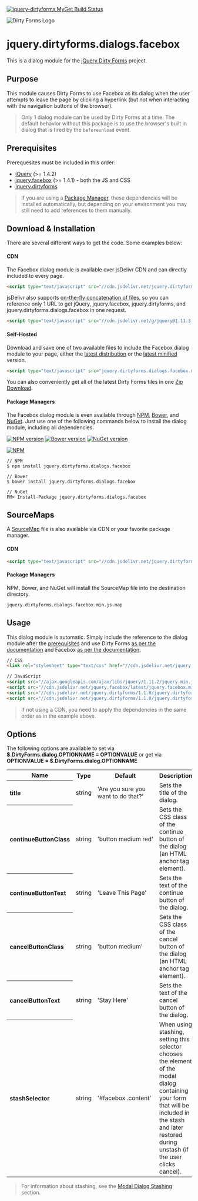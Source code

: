 [![jquery-dirtyforms MyGet Build Status](https://www.myget.org/BuildSource/Badge/jquery-dirtyforms?identifier=193d9dab-a526-484e-8062-9a960322f246)](https://www.myget.org/)

![Dirty Forms Logo](https://raw.githubusercontent.com/snikch/jquery.dirtyforms/master/branding/dirty-forms-logo.png)

# jquery.dirtyforms.dialogs.facebox

This is a dialog module for the [jQuery Dirty Forms](https://github.com/snikch/jquery.dirtyforms) project.

## Purpose

This module causes Dirty Forms to use Facebox as its dialog when the user attempts to leave the page by clicking a hyperlink (but not when interacting with the navigation buttons of the browser).

> Only 1 dialog module can be used by Dirty Forms at a time. The default behavior without this package is to use the browser's built in dialog that is fired by the `beforeunload` event.

## Prerequisites

Prerequesites must be included in this order:

- [jQuery](http://jquery.com) (>= 1.4.2)
- [jquery.facebox](https://github.com/NightOwl888/facebox) (>= 1.4.1) - both the JS and CSS
- [jquery.dirtyforms](https://github.com/snikch/jquery.dirtyforms)

> If you are using a [Package Manager](#package-managers), these dependencies will be installed automatically, but depending on your environment you may still need to add references to them manually.

## Download & Installation
There are several different ways to get the code. Some examples below:

#### CDN
The Facebox dialog module is available over jsDelivr CDN and can directly included to every page.
```HTML
<script type="text/javascript" src="//cdn.jsdelivr.net/jquery.dirtyforms/1.1.0/jquery.dirtyforms.dialogs.facebox.min.js"></script>
```

jsDelivr also supports [on-the-fly concatenation of files](https://github.com/jsdelivr/jsdelivr#load-multiple-files-with-single-http-request), so you can reference only 1 URL to get jQuery, jquery.facebox, jquery.dirtyforms, and jquery.dirtyforms.dialogs.facebox in one request.
```HTML
<script type="text/javascript" src="//cdn.jsdelivr.net/g/jquery@1.11.3,jquery.facebox,jquery.dirtyforms@1.1.0(jquery.dirtyforms.min.js+jquery.dirtyforms.dialogs.facebox.min.js)"></script>
```

#### Self-Hosted
Download and save one of two available files to include the Facebox dialog module to your page, either the [latest distribution](https://raw.githubusercontent.com/NightOwl888/jquery.dirtyforms.dialogs.facebox.dist/master/jquery.dirtyforms.dialogs.facebox.js) or the [latest minified](https://raw.githubusercontent.com/NightOwl888/jquery.dirtyforms.dialogs.facebox.dist/master/jquery.dirtyforms.dialogs.facebox.min.js) version.
```HTML
<script type="text/javascript" src="jquery.dirtyforms.dialogs.facebox.min.js"></script>
```

You can also conveniently get all of the latest Dirty Forms files in one [Zip Download](https://github.com/NightOwl888/jquery.dirtyforms.dist/archive/master.zip).

#### Package Managers
The Facebox dialog module is even available through [NPM](http://npmjs.org), [Bower](http://bower.io), and [NuGet](https://www.nuget.org/). Just use one of the following commands below to install the dialog module, including all dependencies.

[![NPM version](https://badge.fury.io/js/jquery.dirtyforms.dialogs.facebox.svg)](http://www.npmjs.org/package/jquery.dirtyforms.dialogs.facebox)
[![Bower version](https://badge.fury.io/bo/jquery.dirtyforms.dialogs.facebox.svg)](http://bower.io/search/?q=jquery.dirtyforms.dialogs.facebox)
[![NuGet version](https://badge.fury.io/nu/jquery.dirtyforms.dialogs.facebox.svg)](https://www.nuget.org/packages/jquery.dirtyforms.dialogs.facebox/)

[![NPM](https://nodei.co/npm/jquery.dirtyforms.dialogs.facebox.png?compact=true)](https://nodei.co/npm/jquery.dirtyforms.dialogs.facebox/)
```
// NPM
$ npm install jquery.dirtyforms.dialogs.facebox

// Bower
$ bower install jquery.dirtyforms.dialogs.facebox

// NuGet
PM> Install-Package jquery.dirtyforms.dialogs.facebox
```

## SourceMaps

A [SourceMap](https://docs.google.com/document/d/1U1RGAehQwRypUTovF1KRlpiOFze0b-_2gc6fAH0KY0k/edit?hl=en_US&pli=1&pli=1) file is also available via CDN or your favorite package manager.

#### CDN

```HTML
<script type="text/javascript" src="//cdn.jsdelivr.net/jquery.dirtyforms/1.1.0/jquery.dirtyforms.dialogs.facebox.min.js.map"></script>
```

#### Package Managers

NPM, Bower, and NuGet will install the SourceMap file into the destination directory.

```
jquery.dirtyforms.dialogs.facebox.min.js.map
```

## Usage

This dialog module is automatic. Simply include the reference to the dialog module after the [prerequisites](#prerequisites) and use Dirty Forms [as per the documentation](https://github.com/snikch/jquery.dirtyforms#usage) and Facebox [as per the documentation](http://github.com/NightOwl888/jquery.facebox).

```HTML
// CSS
<link rel="stylesheet" type="text/css" href="//cdn.jsdelivr.net/jquery.facebox/latest/jquery.facebox.min.css" />

// JavaScript
<script src="//ajax.googleapis.com/ajax/libs/jquery/1.11.2/jquery.min.js" type="text/javascript"></script>
<script src="//cdn.jsdelivr.net/jquery.facebox/latest/jquery.facebox.min.js" type="text/javascript"></script>
<script src="//cdn.jsdelivr.net/jquery.dirtyforms/1.1.0/jquery.dirtyforms.min.js" type="text/javascript"></script>
<script src="//cdn.jsdelivr.net/jquery.dirtyforms/1.1.0/jquery.dirtyforms.dialogs.facebox.min.js" type="text/javascript"></script>
```

> If not using a CDN, you need to apply the dependencies in the same order as in the example above.

## Options

The following options are available to set via **$.DirtyForms.dialog.OPTIONNAME = OPTIONVALUE** or get via **OPTIONVALUE = $.DirtyForms.dialog.OPTIONNAME**

<table>
	<tr>
		<th>Name</th>
		<th>Type</th>
		<th>Default</th>
		<th>Description</th>
	</tr>
	<tr>
		<th align="left">title</th>
		<td>string</td>
		<td>'Are you sure you want to do that?'</td>
		<td>Sets the title of the dialog.</td>
	</tr>
	<tr>
		<th align="left">continueButtonClass</th>
		<td>string</td>
		<td nowrap="nowrap">'button medium red'</td>
		<td>Sets the CSS class of the continue button of the dialog (an HTML anchor tag element).</td>
	</tr>
	<tr>
		<th align="left">continueButtonText</th>
		<td>string</td>
		<td nowrap="nowrap">'Leave This Page'</td>
		<td>Sets the text of the continue button of the dialog.</td>
	</tr>
	<tr>
		<th align="left">cancelButtonClass</th>
		<td>string</td>
		<td nowrap="nowrap">'button medium'</td>
		<td>Sets the CSS class of the cancel button of the dialog (an HTML anchor tag element).</td>
	</tr>
	<tr>
		<th align="left">cancelButtonText</th>
		<td>string</td>
		<td nowrap="nowrap">'Stay Here'</td>
		<td>Sets the text of the cancel button of the dialog.</td>
	</tr>
	<tr>
		<th align="left">stashSelector</th>
		<td>string</td>
		<td nowrap="nowrap">'#facebox .content'</td>
		<td>When using stashing, setting this selector chooses the element of the modal dialog containing your form that will be included in the stash and later restored during unstash (if the user clicks cancel).</td>
	</tr>
</table>

> For information about stashing, see the [Modal Dialog Stashing](https://github.com/snikch/jquery.dirtyforms#modal-dialog-stashing) section.
